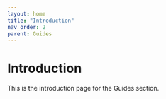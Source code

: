 ```yaml
---
layout: home
title: "Introduction"
nav_order: 2
parent: Guides
---
```


# Introduction

This is the introduction page for the Guides section.
